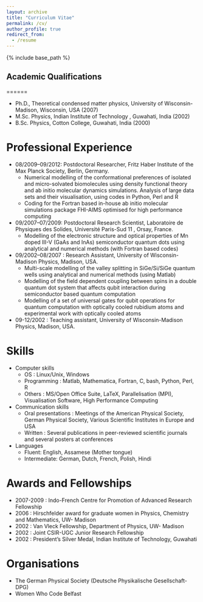 ```yaml
---
layout: archive
title: "Curriculum Vitae"
permalink: /cv/
author_profile: true
redirect_from:
  - /resume
---
```


{% include base_path %}


## Academic Qualifications
======

* Ph.D., Theoretical condensed matter physics, University of Wisconsin-Madison, Wisconsin, USA (2007)
* M.Sc. Physics, Indian Institute of Technology , Guwahati, India (2002)
* B.Sc. Physics, Cotton College, Guwahati, India (2000)


Professional Experience
======
  
* 08/2009–09/2012: Postdoctoral Researcher, Fritz Haber Institute of the Max Planck Society, Berlin, Germany.
  *  Numerical modelling of the conformational preferences of isolated and micro-solvated biomolecules using density functional theory and ab initio molecular dynamics simulations. Analysis of large data sets and their visualisation, using
codes in Python, Perl and R
  * Coding for the Fortran based in-house ab initio molecular simulations package FHI-AIMS optimised for high performance computing
* 09/2007–07/2009: Postdoctoral Research Scientist, Laboratoire de Physiques des Solides, Université Paris-Sud 11 , Orsay, France.
  *  Modelling of the electronic structure and optical properties of Mn doped III-V (GaAs and InAs) semiconductor quantum dots using analytical and numerical methods (with Fortran based codes)
* 09/2002–08/2007 : Research Assistant, University of Wisconsin-Madison Physics, Madison, USA.
  * Multi-scale modelling of the valley splitting in SiGe/Si/SiGe quantum wells using analytical and numerical methods (using Matlab)
  * Modelling of the field dependent coupling between spins in a double quantum dot system that affects qubit interaction during semiconductor based quantum computation
  * Modelling of a set of universal gates for qubit operations for quantum computation with optically cooled rubidium atoms and experimental work with optically cooled atoms
* 09-12/2002 : Teaching assistant, University of Wisconsin-Madison Physics, Madison, USA.
  
Skills
======
* Computer skills
  * OS :  Linux/Unix, Windows
  * Programming : Matlab, Mathematica, Fortran, C, bash, Python, Perl, R
  * Others : MS/Open Office Suite, LaTeX, Parallelisation (MPI), Visualisation Software, High Performance Computing
* Communication skills
   * Oral presentations : Meetings of the American Physical Society, German Physical Society, Various Scientific Institutes in Europe and USA
   * Written : Several publications in peer-reviewed scientific journals and several posters at conferences
* Languages
   * Fluent:  English, Assamese (Mother tongue)
   * Intermediate:  German, Dutch, French, Polish, Hindi

Awards and Fellowships
======

* 2007-2009 : Indo-French Centre for Promotion of Advanced Research Fellowship
* 2006 : Hirschfelder award for graduate women in Physics, Chemistry and Mathematics, UW- Madison
* 2002 : Van Vleck Fellowship, Department of Physics, UW- Madison
* 2002 : Joint CSIR-UGC Junior Research Fellowship
* 2002 : President’s Silver Medal, Indian Institute of Technology, Guwahati

Organisations
======
 
 *  The German Physical Society (Deutsche Physikalische Gesellschaft-DPG)
 *  Women Who Code Belfast
   



